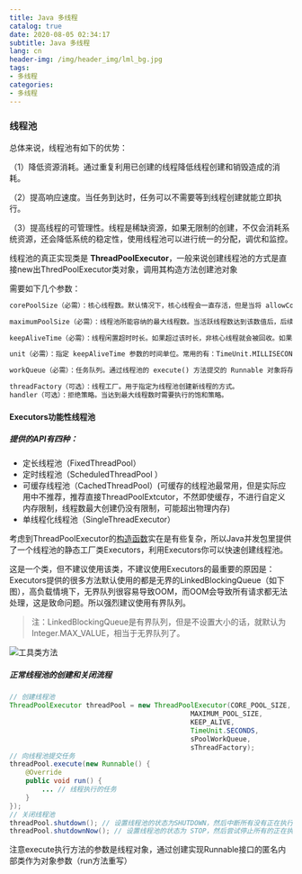 ```yaml
---
title: Java 多线程
catalog: true
date: 2020-08-05 02:34:17
subtitle: Java 多线程
lang: cn
header-img: /img/header_img/lml_bg.jpg
tags:
- 多线程
categories:
- 多线程
---
```


### 线程池

总体来说，线程池有如下的优势：

（1）降低资源消耗。通过重复利用已创建的线程降低线程创建和销毁造成的消耗。

（2）提高响应速度。当任务到达时，任务可以不需要等到线程创建就能立即执行。

（3）提高线程的可管理性。线程是稀缺资源，如果无限制的创建，不仅会消耗系统资源，还会降低系统的稳定性，使用线程池可以进行统一的分配，调优和监控。

线程池的真正实现类是 **ThreadPoolExecutor**，一般来说创建线程池的方式是直接new出ThredPoolExecutor类对象，调用其构造方法创建池对象

需要如下几个参数：

```txt
corePoolSize（必需）：核心线程数。默认情况下，核心线程会一直存活，但是当将 allowCoreThreadTimeout 设置为 true 时，核心线程也会超时回收。

maximumPoolSize（必需）：线程池所能容纳的最大线程数。当活跃线程数达到该数值后，后续的新任务将会阻塞。

keepAliveTime（必需）：线程闲置超时时长。如果超过该时长，非核心线程就会被回收。如果将 allowCoreThreadTimeout 设置为 true 时，核心线程也会超时回收。

unit（必需）：指定 keepAliveTime 参数的时间单位。常用的有：TimeUnit.MILLISECONDS（毫秒）、TimeUnit.SECONDS（秒）、TimeUnit.MINUTES（分）。

workQueue（必需）：任务队列。通过线程池的 execute() 方法提交的 Runnable 对象将存储在该参数中。其采用阻塞队列实现。

threadFactory（可选）：线程工厂。用于指定为线程池创建新线程的方式。
handler（可选）：拒绝策略。当达到最大线程数时需要执行的饱和策略。

```





#### Executors功能性线程池

##### 提供的API有四种：

- 定长线程池（FixedThreadPool）
- 定时线程池（ScheduledThreadPool ）
- 可缓存线程池（CachedThreadPool）(可缓存的线程池最常用，但是实际应用中不推荐，推荐直接ThreadPoolExtcutor，不然即使缓存，不进行自定义内存限制，线程数最大创建仍没有限制，可能超出物理内存)
- 单线程化线程池（SingleThreadExecutor）

考虑到ThreadPoolExecutor的[构造函数](https://so.csdn.net/so/search?q=构造函数&spm=1001.2101.3001.7020)实在是有些复杂，所以Java并发包里提供了一个线程池的静态工厂类Executors，利用Executors你可以快速创建线程池。

这是一个类，但不建议使用该类，不建议使用Executors的最重要的原因是：Executors提供的很多方法默认使用的都是无界的LinkedBlockingQueue（如下图），高负载情境下，无界队列很容易导致OOM，而OOM会导致所有请求都无法处理，这是致命问题。所以强烈建议使用有界队列。

> 注：LinkedBlockingQueue是有界队列，但是不设置大小的话，就默认为Integer.MAX_VALUE，相当于无界队列了。



![工具类方法](https://img-blog.csdnimg.cn/20200319153306281.png?x-oss-process=image/watermark,type_ZmFuZ3poZW5naGVpdGk,shadow_10,text_aHR0cHM6Ly9ibG9nLmNzZG4ubmV0L0hlbnJ5X0xpbl9XaW5k,size_16,color_FFFFFF,t_70)

##### 正常线程池的创建和关闭流程

```java
// 创建线程池
ThreadPoolExecutor threadPool = new ThreadPoolExecutor(CORE_POOL_SIZE,
                                             MAXIMUM_POOL_SIZE,
                                             KEEP_ALIVE,
                                             TimeUnit.SECONDS,
                                             sPoolWorkQueue,
                                             sThreadFactory);
// 向线程池提交任务
threadPool.execute(new Runnable() {
    @Override
    public void run() {
        ... // 线程执行的任务
    }
});
// 关闭线程池
threadPool.shutdown(); // 设置线程池的状态为SHUTDOWN，然后中断所有没有正在执行任务的线程
threadPool.shutdownNow(); // 设置线程池的状态为 STOP，然后尝试停止所有的正在执行或暂停任务的线程，并返回等待执行任务的列表
```

注意execute执行方法的参数是线程对象，通过创建实现Runnable接口的匿名内部类作为对象参数（run方法重写）